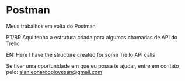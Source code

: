 # Postman
Meus trabalhos em volta do Postman

PT/BR
Aqui tenho a estrutura criada para algumas chamadas de API do Trello

EN:
Here I have the structure created for some Trello API calls

Se tiver uma oportunidade em que eu possa te ajudar, entre em contato pelo: alanleonardopiovesan@gmail.com
